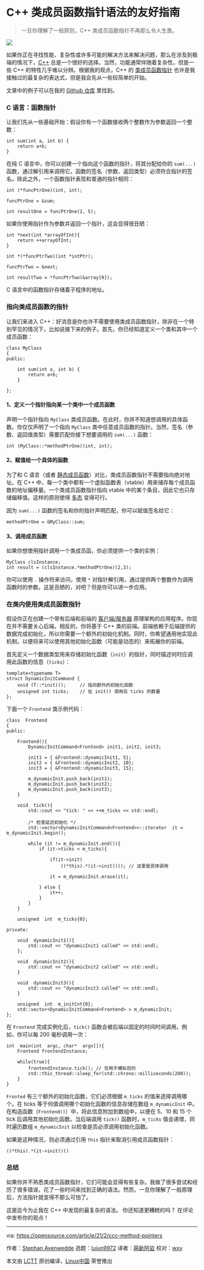 [#]: collector: (lujun9972)
[#]: translator: (mengxinayan)
[#]: reviewer: (wxy)
[#]: publisher: (wxy)
[#]: url: (https://linux.cn/article-13498-1.html)
[#]: subject: (A friendly guide to the syntax of C++ method pointers)
[#]: via: (https://opensource.com/article/21/2/ccc-method-pointers)
[#]: author: (Stephan Avenwedde https://opensource.com/users/hansic99)

C++ 类成员函数指针语法的友好指南
======

> 一旦你理解了一般原则，C++ 类成员函数指针不再那么令人生畏。

![](https://img.linux.net.cn/data/attachment/album/202106/18/104200rm48h22eghehg2p3.jpg)

如果你正在寻找性能、复杂性或许多可能的解决方法来解决问题，那么在涉及到极端的情况下，[C++][2] 总是一个很好的选择。当然，功能通常伴随着复杂性，但是一些 C++ 的特性几乎难以分辨。根据我的观点，C++ 的 [类成员函数指针][3] 也许是我接触过的最复杂的表达式，但是我会先从一些较简单的开始。

文章中的例子可以在我的 [Github 仓库][4] 里找到。

### C 语言：函数指针

让我们先从一些基础开始：假设你有一个函数接收两个整数作为参数返回一个整数：

```
int sum(int a, int b) {
    return a+b;
}
```

在纯 C 语言中，你可以创建一个指向这个函数的指针，将其分配给你的 `sum(...)` 函数，通过解引用来调用它。函数的签名（参数、返回类型）必须符合指针的签名。除此之外，一个函数指针表现和普通的指针相同：

```
int (*funcPtrOne)(int, int);

funcPtrOne = &sum;

int resultOne = funcPtrOne(2, 5);
```

如果你使用指针作为参数并返回一个指针，这会显得很丑陋：

```
int *next(int *arrayOfInt){
    return ++arrayOfInt;
}

int *(*funcPtrTwo)(int *intPtr);

funcPtrTwo = &next;

int resultTwo = *funcPtrTwo(&array[0]);
```

C 语言中的函数指针存储着子程序的地址。

### 指向类成员函数的指针

让我们来进入 C++：好消息是你也许不需要使用类成员函数指针，除非在一个特别罕见的情况下，比如说接下来的例子。首先，你已经知道定义一个类和其中一个成员函数：

```
class MyClass
{
public:

    int sum(int a, int b) {
        return a+b;
    }

};
```

#### 1、定义一个指针指向某一个类中一个成员函数

声明一个指针指向 `MyClass` 类成员函数。在此时，你并不知道想调用的具体函数。你仅仅声明了一个指向 `MyClass` 类中任意成员函数的指针。当然，签名（参数、返回值类型）需要匹配你接下想要调用的 `sum(...)` 函数：

```
int (MyClass::*methodPtrOne)(int, int);
```

#### 2、赋值给一个具体的函数

为了和 C 语言（或者 [静态成员函数][5]）对比，类成员函数指针不需要指向绝对地址。在 C++ 中，每一个类中都有一个虚拟函数表（vtable）用来储存每个成员函数的地址偏移量。一个类成员函数指针指向 vtable 中的某个条目，因此它也只存储偏移值。这样的原则使得 [多态][6] 变得可行。

因为 `sum(...)` 函数的签名和你的指针声明匹配，你可以赋值签名给它：

```
methodPtrOne = &MyClass::sum;
```

#### 3、调用成员函数

如果你想使用指针调用一个类成员函，你必须提供一个类的实例：

```
MyClass clsInstance;
int result = (clsInstance.*methodPtrOne)(2,3);
```

你可以使用 `.` 操作符来访问，使用 `*` 对指针解引用，通过提供两个整数作为调用函数时的参数。这是丑陋的，对吧？但是你可以进一步应用。

### 在类内使用类成员函数指针

假设你正在创建一个带有后端和前端的 [客户端/服务器][7] 原理架构的应用程序。你现在并不需要关心后端，相反的，你将基于 C++ 类的前端。前端依赖于后端提供的数据完成初始化，所以你需要一个额外的初始化机制。同时，你希望通用地实现此机制，以便将来可以使用其他初始化函数（可能是动态的）来拓展你的前端。

首先定义一个数据类型用来存储初始化函数（`init`）的指针，同时描述何时应调用此函数的信息（`ticks`）：

```
template<typename T>
struct DynamicInitCommand {
    void (T::*init)();     // 指向额外的初始化函数
    unsigned int ticks;    // 在 init() 调用后 ticks 的数量
};
```

下面一个 `Frontend` 类示例代码：

```
class  Frontend
{
public:

    Frontend(){
        DynamicInitCommand<Frontend> init1, init2, init3;

        init1 = { &Frontend::dynamicInit1, 5};
        init2 = { &Frontend::dynamicInit2, 10};
        init3 = { &Frontend::dynamicInit3, 15};

        m_dynamicInit.push_back(init1);
        m_dynamicInit.push_back(init2);
        m_dynamicInit.push_back(init3);
    }
   
    void  tick(){
        std::cout << "tick: " << ++m_ticks << std::endl;
       
        /* 检查延迟初始化 */
        std::vector<DynamicInitCommand<Frontend>>::iterator  it = m_dynamicInit.begin();

        while (it != m_dynamicInit.end()){
            if (it->ticks < m_ticks){
                 
                if(it->init)
                    ((*this).*(it->init))(); // 这里是具体调用

                it = m_dynamicInit.erase(it);

            } else {
                it++;
            }
        }
    }
   
    unsigned  int  m_ticks{0};
   
private:

    void  dynamicInit1(){
        std::cout << "dynamicInit1 called" << std::endl;
    };

    void  dynamicInit2(){
        std::cout << "dynamicInit2 called" << std::endl;
    }

    void  dynamicInit3(){
        std::cout << "dynamicInit3 called" << std::endl;
    }

    unsigned  int  m_initCnt{0};
    std::vector<DynamicInitCommand<Frontend> > m_dynamicInit;
};
```

在 `Frontend` 完成实例化后，`tick()` 函数会被后端以固定的时间时间调用。例如，你可以每 200 毫秒调用一次：

```
int  main(int  argc, char*  argv[]){
    Frontend frontendInstance;

    while(true){
        frontendInstance.tick(); // 仅用于模拟目的
        std::this_thread::sleep_for(std::chrono::milliseconds(200));
    }
}
```

`Fronted` 有三个额外的初始化函数，它们必须根据 `m_ticks` 的值来选择调用哪个。在 ticks 等于何值调用哪个初始化函数的信息存储在数组 `m_dynamicInit` 中。在构造函数（`Frontend()`）中，将此信息附加到数组中，以便在 5、10 和 15 个 tick 后调用其他初始化函数。当后端调用 `tick()` 函数时，`m_ticks` 值会递增，同时遍历数组 `m_dynamicInit` 以检查是否必须调用初始化函数。

如果是这种情况，则必须通过引用 `this` 指针来取消引用成员函数指针：

```
((*this).*(it->init))()
```

### 总结

如果你并不熟悉类成员函数指针，它们可能会显得有些复杂。我做了很多尝试和经历了很多错误，花了一些时间来找到正确的语法。然而，一旦你理解了一般原理后，方法指针就变得不那么可怕了。

这是迄今为止我在 C++ 中发现的最复杂的语法。 你还知道更糟糕的吗？ 在评论中发布你的观点！

--------------------------------------------------------------------------------

via: https://opensource.com/article/21/2/ccc-method-pointers

作者：[Stephan Avenwedde][a]
选题：[lujun9972][b]
译者：[萌新阿岩](https://github.com/mengxinayan)
校对：[wxy](https://github.com/wxy)

本文由 [LCTT](https://github.com/LCTT/TranslateProject) 原创编译，[Linux中国](https://linux.cn/) 荣誉推出

[a]: https://opensource.com/users/hansic99
[b]: https://github.com/lujun9972
[1]: https://opensource.com/sites/default/files/styles/image-full-size/public/lead-images/coffee_tea_laptop_computer_work_desk.png?itok=D5yMx_Dr (Person drinking a hot drink at the computer)
[2]: https://en.wikipedia.org/wiki/C++
[3]: https://en.wikipedia.org/wiki/Function_pointer#Method_pointers
[4]: https://github.com/hANSIc99/worst_possible_syntax
[5]: https://en.wikipedia.org/wiki/Static_(keyword)#Static_method
[6]: https://en.wikipedia.org/wiki/Dynamic_dispatch
[7]: https://en.wikipedia.org/wiki/Client%E2%80%93server_model
